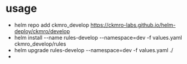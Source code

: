 
# usage

* helm repo add ckmro_develop https://ckmro-labs.github.io/helm-deploy/ckmro/develop
* helm install --name rules-develop --namespace=dev -f values.yaml ckmro_develop/rules
* helm upgrade rules-develop --namespace=dev -f values.yaml ./
*
